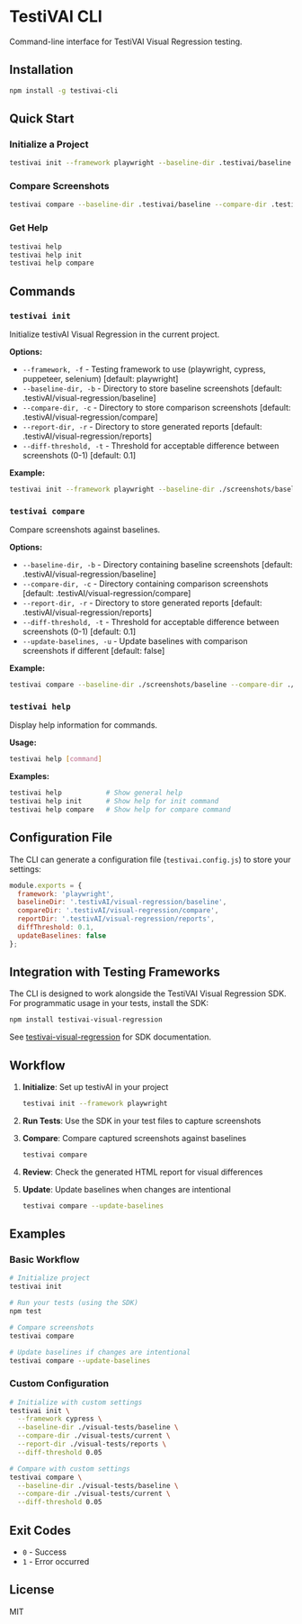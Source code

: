 # TestiVAI CLI

Command-line interface for TestiVAI Visual Regression testing.

## Installation

```bash
npm install -g testivai-cli
```

## Quick Start

### Initialize a Project

```bash
testivai init --framework playwright --baseline-dir .testivai/baseline
```

### Compare Screenshots

```bash
testivai compare --baseline-dir .testivai/baseline --compare-dir .testivai/compare
```

### Get Help

```bash
testivai help
testivai help init
testivai help compare
```

## Commands

### `testivai init`

Initialize testivAI Visual Regression in the current project.

**Options:**
- `--framework, -f` - Testing framework to use (playwright, cypress, puppeteer, selenium) [default: playwright]
- `--baseline-dir, -b` - Directory to store baseline screenshots [default: .testivAI/visual-regression/baseline]
- `--compare-dir, -c` - Directory to store comparison screenshots [default: .testivAI/visual-regression/compare]
- `--report-dir, -r` - Directory to store generated reports [default: .testivAI/visual-regression/reports]
- `--diff-threshold, -t` - Threshold for acceptable difference between screenshots (0-1) [default: 0.1]

**Example:**
```bash
testivai init --framework playwright --baseline-dir ./screenshots/baseline --diff-threshold 0.05
```

### `testivai compare`

Compare screenshots against baselines.

**Options:**
- `--baseline-dir, -b` - Directory containing baseline screenshots [default: .testivAI/visual-regression/baseline]
- `--compare-dir, -c` - Directory containing comparison screenshots [default: .testivAI/visual-regression/compare]
- `--report-dir, -r` - Directory to store generated reports [default: .testivAI/visual-regression/reports]
- `--diff-threshold, -t` - Threshold for acceptable difference between screenshots (0-1) [default: 0.1]
- `--update-baselines, -u` - Update baselines with comparison screenshots if different [default: false]

**Example:**
```bash
testivai compare --baseline-dir ./screenshots/baseline --compare-dir ./screenshots/current --update-baselines
```

### `testivai help`

Display help information for commands.

**Usage:**
```bash
testivai help [command]
```

**Examples:**
```bash
testivai help           # Show general help
testivai help init      # Show help for init command
testivai help compare   # Show help for compare command
```

## Configuration File

The CLI can generate a configuration file (`testivai.config.js`) to store your settings:

```javascript
module.exports = {
  framework: 'playwright',
  baselineDir: '.testivAI/visual-regression/baseline',
  compareDir: '.testivAI/visual-regression/compare',
  reportDir: '.testivAI/visual-regression/reports',
  diffThreshold: 0.1,
  updateBaselines: false
};
```

## Integration with Testing Frameworks

The CLI is designed to work alongside the TestiVAI Visual Regression SDK. For programmatic usage in your tests, install the SDK:

```bash
npm install testivai-visual-regression
```

See [testivai-visual-regression](https://www.npmjs.com/package/testivai-visual-regression) for SDK documentation.

## Workflow

1. **Initialize**: Set up testivAI in your project
   ```bash
   testivai init --framework playwright
   ```

2. **Run Tests**: Use the SDK in your test files to capture screenshots

3. **Compare**: Compare captured screenshots against baselines
   ```bash
   testivai compare
   ```

4. **Review**: Check the generated HTML report for visual differences

5. **Update**: Update baselines when changes are intentional
   ```bash
   testivai compare --update-baselines
   ```

## Examples

### Basic Workflow

```bash
# Initialize project
testivai init

# Run your tests (using the SDK)
npm test

# Compare screenshots
testivai compare

# Update baselines if changes are intentional
testivai compare --update-baselines
```

### Custom Configuration

```bash
# Initialize with custom settings
testivai init \
  --framework cypress \
  --baseline-dir ./visual-tests/baseline \
  --compare-dir ./visual-tests/current \
  --report-dir ./visual-tests/reports \
  --diff-threshold 0.05

# Compare with custom settings
testivai compare \
  --baseline-dir ./visual-tests/baseline \
  --compare-dir ./visual-tests/current \
  --diff-threshold 0.05
```

## Exit Codes

- `0` - Success
- `1` - Error occurred

## License

MIT
